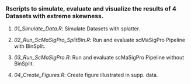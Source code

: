 ### Rscripts to simulate, evaluate and visualize the results of 4 Datasets with extreme skewness.

1. _01_Simulate_Data.R_: Simulate Datasets with splatter.

2. _02_Run_ScMaSigPro_SplitBin.R_: Run and evaluate scMaSigPro Pipeline with BinSplit.

3. _03_Run_ScMaSigPro.R_: Run and evaluate scMaSigPro Pipeline without BinSplit.

4. _04_Create_Figures.R_: Create figure illustrated in supp. data.
